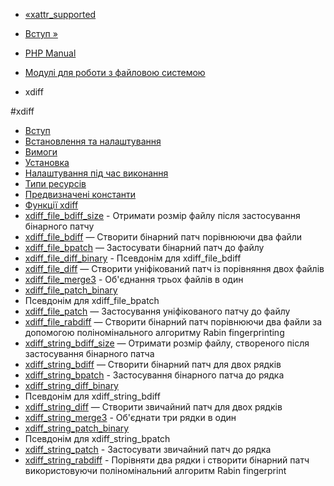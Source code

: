 - [«xattr_supported](function.xattr-supported.md)
- [Вступ »](intro.xdiff.md)

- [PHP Manual](index.md)
- [Модулі для роботи з файловою системою](refs.fileprocess.file.md)
- xdiff

#xdiff

- [Вступ](intro.xdiff.md)
- [Встановлення та налаштування](xdiff.setup.md)
- [Вимоги](xdiff.requirements.md)
- [Установка](xdiff.installation.md)
- [Налаштування під час виконання](xdiff.configuration.md)
- [Типи ресурсів](xdiff.resources.md)
- [Предвизначені константи](xdiff.constants.md)
- [Функції xdiff](ref.xdiff.md)
- [xdiff_file_bdiff_size](function.xdiff-file-bdiff-size.md) -
Отримати розмір файлу після застосування бінарного патчу
- [xdiff_file_bdiff](function.xdiff-file-bdiff.md) — Створити
бінарний патч порівнюючи два файли
- [xdiff_file_bpatch](function.xdiff-file-bpatch.md) — Застосувати
бінарний патч до файлу
- [xdiff_file_diff_binary](function.xdiff-file-diff-binary.md) -
Псевдонім для xdiff_file_bdiff
- [xdiff_file_diff](function.xdiff-file-diff.md) — Створити
уніфікований патч із порівняння двох файлів
- [xdiff_file_merge3](function.xdiff-file-merge3.md) -
Об'єднання трьох файлів в один
- [xdiff_file_patch_binary](function.xdiff-file-patch-binary.md)
- Псевдонім для xdiff_file_bpatch
- [xdiff_file_patch](function.xdiff-file-patch.md) — Застосування
уніфікованого патчу до файлу
- [xdiff_file_rabdiff](function.xdiff-file-rabdiff.md) — Створити
бінарний патч порівнюючи два файли за допомогою поліномінального
алгоритму Rabin fingerprinting
- [xdiff_string_bdiff_size](function.xdiff-string-bdiff-size.md)
— Отримати розмір файлу, створеного після застосування бінарного
патча
- [xdiff_string_bdiff](function.xdiff-string-bdiff.md) — Створити
бінарний патч для двох рядків
- [xdiff_string_bpatch](function.xdiff-string-bpatch.md) -
Застосування бінарного патча до рядка
- [xdiff_string_diff_binary](function.xdiff-string-diff-binary.md)
- Псевдонім для xdiff_string_bdiff
- [xdiff_string_diff](function.xdiff-string-diff.md) — Створити
звичайний патч для двох рядків
- [xdiff_string_merge3](function.xdiff-string-merge3.md) -
Об'єднати три рядки в один
- [xdiff_string_patch_binary](function.xdiff-string-patch-binary.md)
- Псевдонім для xdiff_string_bpatch
- [xdiff_string_patch](function.xdiff-string-patch.md) -
Застосувати звичайний патч до рядка
- [xdiff_string_rabdiff](function.xdiff-string-rabdiff.md) -
Порівняти два рядки і створити бінарний патч використовуючи
поліномінальний алгоритм Rabin fingerprint
